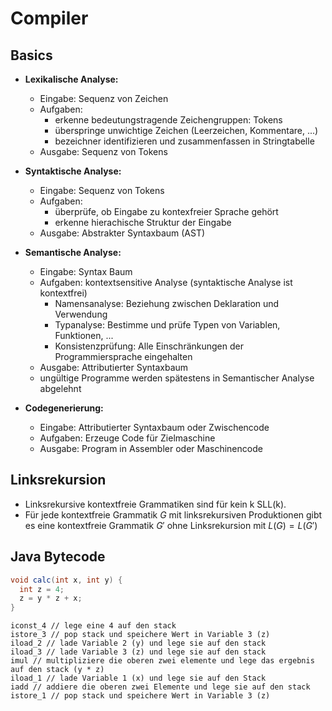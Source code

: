 # Compiler

## Basics
- **Lexikalische Analyse:**
  - Eingabe: Sequenz von Zeichen
  - Aufgaben:
    - erkenne bedeutungstragende Zeichengruppen: Tokens
    - überspringe unwichtige Zeichen (Leerzeichen, Kommentare, ...)
    - bezeichner identifizieren und zusammenfassen in Stringtabelle
  - Ausgabe: Sequenz von Tokens

- **Syntaktische Analyse:**
  - Eingabe: Sequenz von Tokens
  - Aufgaben:
    - überprüfe, ob Eingabe zu kontexfreier Sprache gehört
    - erkenne hierachische Struktur der Eingabe
  - Ausgabe: Abstrakter Syntaxbaum (AST)

- **Semantische Analyse:**
  - Eingabe: Syntax Baum
  - Aufgaben: kontextsensitive Analyse (syntaktische Analyse ist kontextfrei)
    - Namensanalyse: Beziehung zwischen Deklaration und Verwendung
    - Typanalyse: Bestimme und prüfe Typen von Variablen, Funktionen, ...
    - Konsistenzprüfung: Alle Einschränkungen der Programmiersprache eingehalten
  - Ausgabe: Attributierter Syntaxbaum
  - ungültige Programme werden spätestens in Semantischer Analyse abgelehnt

- **Codegenerierung:**
  - Eingabe: Attributierter Syntaxbaum oder Zwischencode
  - Aufgaben: Erzeuge Code für Zielmaschine
  - Ausgabe: Program in Assembler oder Maschinencode

## Linksrekursion
- Linksrekursive kontextfreie Grammatiken sind für kein k SLL(k).
- Für jede kontextfreie Grammatik $G$ mit linksrekursiven Produktionen gibt es eine kontextfreie Grammatik $G'$ ohne Linksrekursion mit $L(G) = L(G')$

## Java Bytecode

```java
void calc(int x, int y) {
  int z = 4;
  z = y * z + x;
}
```

```
iconst_4 // lege eine 4 auf den stack
istore_3 // pop stack und speichere Wert in Variable 3 (z)
iload_2 // lade Variable 2 (y) und lege sie auf den stack
iload_3 // lade Variable 3 (z) und lege sie auf den stack
imul // multipliziere die oberen zwei elemente und lege das ergebnis auf den stack (y * z)
iload_1 // lade Variable 1 (x) und lege sie auf den Stack
iadd // addiere die oberen zwei Elemente und lege sie auf den stack
istore_1 // pop stack und speichere Wert in Variable 3 (z)
```

